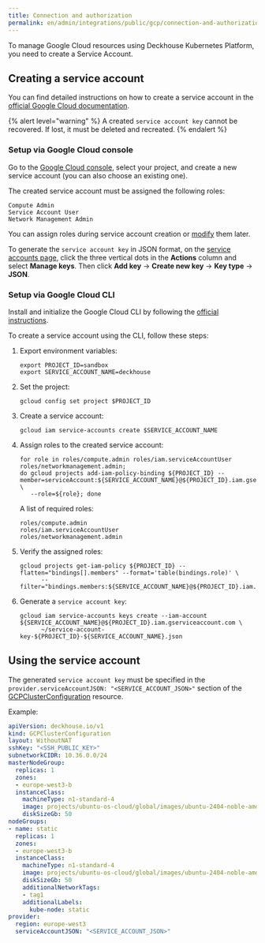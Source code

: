 ```yaml
---
title: Connection and authorization
permalink: en/admin/integrations/public/gcp/сonnection-and-authorization.html
---
```


To manage Google Cloud resources using Deckhouse Kubernetes Platform, you need to create a Service Account.

## Creating a service account

You can find detailed instructions on how to create a service account in the [official Google Cloud documentation](https://cloud.google.com/iam/docs/service-accounts).

{% alert level="warning" %}
A created `service account key` cannot be recovered.
If lost, it must be deleted and recreated.
{% endalert %}

### Setup via Google Cloud console

Go to the [Google Cloud console](https://console.cloud.google.com/iam-admin/serviceaccounts), select your project,
and create a new service account (you can also choose an existing one).

The created service account must be assigned the following roles:

```text
Compute Admin
Service Account User
Network Management Admin
```

You can assign roles during service account creation or [modify](https://console.cloud.google.com/iam-admin/iam) them later.

To generate the `service account key` in JSON format, on the [service accounts page](https://console.cloud.google.com/iam-admin/serviceaccounts),
click the three vertical dots in the **Actions** column and select **Manage keys**.
Then click **Add key** → **Create new key** → **Key type** → **JSON**.

### Setup via Google Cloud CLI

Install and initialize the Google Cloud CLI by following the [official instructions](https://cloud.google.com/sdk/docs/install-sdk).

To create a service account using the CLI, follow these steps:

1. Export environment variables:

   ```shell
   export PROJECT_ID=sandbox
   export SERVICE_ACCOUNT_NAME=deckhouse
   ```

1. Set the project:

   ```shell
   gcloud config set project $PROJECT_ID
   ```

1. Create a service account:

   ```shell
   gcloud iam service-accounts create $SERVICE_ACCOUNT_NAME
   ```

1. Assign roles to the created service account:

   ```shell
   for role in roles/compute.admin roles/iam.serviceAccountUser roles/networkmanagement.admin;
   do gcloud projects add-iam-policy-binding ${PROJECT_ID} --member=serviceAccount:${SERVICE_ACCOUNT_NAME}@${PROJECT_ID}.iam.gserviceaccount.com \
      --role=${role}; done
   ```

   A list of required roles:

   ```text
   roles/compute.admin
   roles/iam.serviceAccountUser
   roles/networkmanagement.admin
   ```

1. Verify the assigned roles:

   ```shell
   gcloud projects get-iam-policy ${PROJECT_ID} --flatten="bindings[].members" --format='table(bindings.role)' \
         --filter="bindings.members:${SERVICE_ACCOUNT_NAME}@${PROJECT_ID}.iam.gserviceaccount.com"
   ```

1. Generate a `service account key`:

   ```shell
   gcloud iam service-accounts keys create --iam-account ${SERVICE_ACCOUNT_NAME}@${PROJECT_ID}.iam.gserviceaccount.com \
         ~/service-account-key-${PROJECT_ID}-${SERVICE_ACCOUNT_NAME}.json
   ```

## Using the service account

The generated `service account key` must be specified in the `provider.serviceAccountJSON: "<SERVICE_ACCOUNT_JSON>"` section
of the [GCPClusterConfiguration](/modules/cloud-provider-gcp/cluster_configuration.html#gcpclusterconfiguration) resource.

Example:

```yaml
apiVersion: deckhouse.io/v1
kind: GCPClusterConfiguration
layout: WithoutNAT
sshKey: "<SSH_PUBLIC_KEY>"
subnetworkCIDR: 10.36.0.0/24
masterNodeGroup:
  replicas: 1
  zones:
  - europe-west3-b
  instanceClass:
    machineType: n1-standard-4
    image: projects/ubuntu-os-cloud/global/images/ubuntu-2404-noble-amd64-v20240523a
    diskSizeGb: 50
nodeGroups:
- name: static
  replicas: 1
  zones:
  - europe-west3-b
  instanceClass:
    machineType: n1-standard-4
    image: projects/ubuntu-os-cloud/global/images/ubuntu-2404-noble-amd64-v20240523a
    diskSizeGb: 50
    additionalNetworkTags:
    - tag1
    additionalLabels:
      kube-node: static
provider:
  region: europe-west3
  serviceAccountJSON: "<SERVICE_ACCOUNT_JSON>"
```
